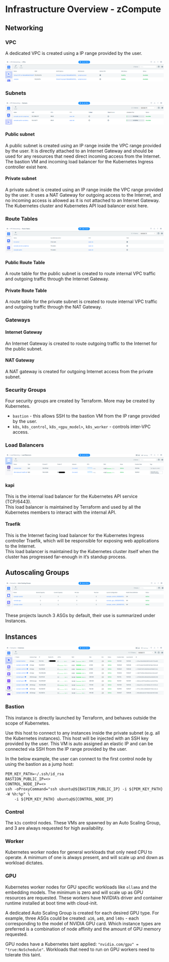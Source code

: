 # Infrastructure Overview - zCompute

## Networking

### VPC

A dedicated VPC is created using a IP range provided by the user.

![](infra_vpc.png)

### Subnets

![](infra_subnets.png)

#### Public subnet

A public subnet is created using an IP range inside the VPC range provided by the user. It is directly attached to an Internet Gateway and should be used for any resources that need direct incoming access from the Internet. The bastion VM and incoming load balancer for the Kubernetes Ingress controller exist here.

#### Private subnet

A private subnet is created using an IP range inside the VPC range provided by the user. It uses a NAT Gateway for outgoing access to the Internet, and no incoming access is allowed as it is not attached to an Internet Gateway. The Kubernetes cluster and Kubernetes API load balancer exist here.

### Route Tables

![](infra_route-tables.png)

#### Public Route Table

A route table for the public subnet is created to route internal VPC traffic and outgoing traffic through the Internet Gateway.

#### Private Route Table

A route table for the private subnet is created to route internal VPC traffic and outgoing traffic through the NAT Gateway.

### Gateways

#### Internet Gateway

An Internet Gateway is created to route outgoing traffic to the Internet for the public subnet.

#### NAT Gateway

A NAT gateway is created for outgoing Internet access from the private subnet.

### Security Groups

Four security groups are created by Terraform. More may be created by Kubernetes.

* `bastion` - this allows SSH to the bastion VM from the IP range provided by the user.
* `k8s`, `k8s_control`, `k8s_<gpu_model>`, `k8s_worker` - controls inter-VPC access.

### Load Balancers

![](infra_lbs.png)

#### kapi

This is the internal load balancer for the Kubernetes API service (TCP/6443).   
This load balancer is maintained by Terraform and used by all the Kubernetes members to interact with the internal API.

#### Traefik
This is the Internet facing load balancer for the Kubernetes Ingress controller Traefik, which will be responsible for exposing web applications to the Internet.   
This load balancer is maintained by the Kubernetes cluster itself when the cluster has progressed far-enough in it’s standup process.

## Autoscaling Groups

![](infra_asg.png)

These projects launch 3 ASGs by default, their use is summarized under Instances.

## Instances

![](infra_instances.png)

### Bastion

This instance is directly launched by Terraform, and behaves outside the scope of Kubernetes.

Use this host to connect to any instances inside the private subnet (e.g. all the Kubernetes instances). This host will be injected with an SSH key provided by the user. This VM is auto assigned an elastic IP and can be connected via SSH from the IP range provided by the user.

In the below example, the user can connect to the first control node by using the bastion as a jump host:
```
PEM_KEY_PATH=~/.ssh/id_rsa
BASTION_PUBLIC_IP=<>
CONTROL_NODE_IP=<>
ssh -oProxyCommand="ssh ubuntu@${BASTION_PUBLIC_IP} -i ${PEM_KEY_PATH} -W %h:%p" \
    -i ${PEM_KEY_PATH} ubuntu@${CONTROL_NODE_IP}
```

### Control

The `k3s` control nodes. These VMs are spawned by an Auto Scaling Group, and 3 are always requested for high availability.

### Worker

Kubernetes worker nodes for general workloads that only need CPU to operate. A minimum of one is always present, and will scale up and down as workload dictates.

### GPU

Kubernetes worker nodes for GPU specific workloads like `ollama` and the embedding models. The minimum is zero and will scale up as GPU resources are requested. These workers have NVIDIA’s driver and container runtime installed at boot time with cloud-init.

A dedicated Auto Scaling Group is created for each desired GPU type. For example, three ASGs could be created: `a16`, `a40`, and `l40s` - each corresponding to the model of NVIDIA GPU card. Which instance types are preferred is a combination of node affinity and the amount of GPU memory requested.

GPU nodes have a Kubernetes taint applied: `"nvidia.com/gpu" = "true:NoSchedule"`. Workloads that need to run on GPU workers need to tolerate this taint.
